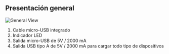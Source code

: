 ## Presentación general

![General View](http://static.energysistem.com/images/manuals/42251/55d33eb60ee5c.jpg)

1. Cable micro-USB integrado
2. Indicador LED
3. Salida micro-USB de 5V / 2000 mA
4. Salida USB tipo A de 5V / 2000 mA para cargar todo tipo de dispositivos


